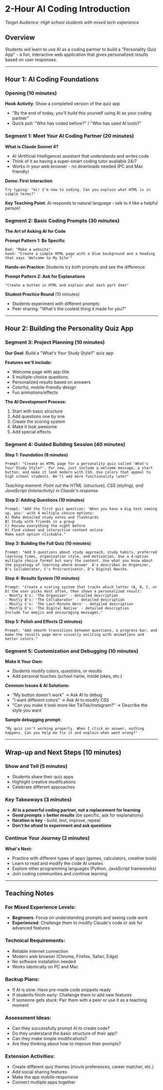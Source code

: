 # 2-Hour AI Coding Introduction
*Target Audience: High school students with mixed tech experience*

## Overview
Students will learn to use AI as a coding partner to build a "Personality Quiz App" - a fun, interactive web application that gives personalized results based on user responses.

---

## Hour 1: AI Coding Foundations

### Opening (10 minutes)
**Hook Activity**: Show a completed version of the quiz app
- "By the end of today, you'll build this yourself using AI as your coding partner"
- Quick poll: "Who has coded before?" / "Who has used AI tools?"

### Segment 1: Meet Your AI Coding Partner (20 minutes)

**What is Claude Sonnet 4?**
- AI (Artificial Intelligence) assistant that understands and writes code
- Think of it as having a super-smart coding tutor available 24/7
- Works in your web browser - no downloads needed (PC and Mac friendly)



**Demo: First Interaction**
```
Try typing: "Hi! I'm new to coding. Can you explain what HTML is in simple terms?"
```

**Key Teaching Point**: AI responds to natural language - talk to it like a helpful person!

### Segment 2: Basic Coding Prompts (30 minutes)

**The Art of Asking AI for Code**

**Prompt Pattern 1: Be Specific**
```
Bad: "Make a website"
Good: "Create a simple HTML page with a blue background and a heading that says 'Welcome to My Site'"
```

**Hands-on Practice**: Students try both prompts and see the difference

**Prompt Pattern 2: Ask for Explanations**
```
"Create a button in HTML and explain what each part does"
```


**Student Practice Round** (10 minutes)
- Students experiment with different prompts
- Peer sharing: "What's the coolest thing it made for you?"

---

## Hour 2: Building the Personality Quiz App

### Segment 3: Project Planning (10 minutes)

**Our Goal**: Build a "What's Your Study Style?" quiz app

**Features we'll include:**
- Welcome page with app title
- 5 multiple-choice questions
- Personalized results based on answers
- Colorful, mobile-friendly design
- Fun animations/effects

**The AI Development Process:**
1. Start with basic structure
2. Add questions one by one
3. Create the scoring system
4. Make it look awesome
5. Add special effects

### Segment 4: Guided Building Session (40 minutes)

**Step 1: Foundation (8 minutes)**
```
Prompt: "Create an HTML page for a personality quiz called 'What's Your Study Style?'. For now, just include a welcome message, a start button, and make it look modern with CSS. Use colors that appeal to high school students. We'll add more functionality later"
```

*Teaching moment: Point out the HTML (structure), CSS (styling), and JavaScript (interactivity) in Claude's response*

**Step 2: Adding Questions (10 minutes)**
```
Prompt: "Add the first quiz question: 'When you have a big test coming up, you:' with 4 multiple choice options:
A) Make detailed study notes and flashcards
B) Study with friends in a group
C) Review everything the night before
D) Find videos and interactive content online
Make each option clickable."
```

**Step 3: Building the Full Quiz (10 minutes)**
```
Prompt: "Add 5 questions about study approach, study habits, preferred learning times, organization style, and motivation. Use a 4-option multiple choice format but vary the content. Use what you know about the psycology of learning where answer  A's describes an Organizer, B's Collaborator, C's Procrastinator, D's Digital Navite. 
```

**Step 4: Results System (10 minutes)**
```
Prompt: "Create a scoring system that tracks which letter (A, B, C, or D) the user picks most often, then shows a personalized result:
- Mostly A's: 'The Organizer' - detailed description
- Mostly B's: 'The Collaborator' - detailed description  
- Mostly C's: 'The Last-Minute Hero' - detailed description
- Mostly D's: 'The Digital Native' - detailed description
Include fun emojis and encouraging messages."
```

**Step 5: Polish and Effects (2 minutes)**
```
Prompt: "Add smooth transitions between questions, a progress bar, and make the results page more visually exciting with animations and better colors."
```

### Segment 5: Customization and Debugging (10 minutes)

**Make It Your Own:**
- Students modify colors, questions, or results
- Add personal touches (school name, inside jokes, etc.)

**Common Issues & AI Solutions:**
- "My button doesn't work" → Ask AI to debug
- "I want different colors" → Ask AI to modify CSS
- "Can you make it look more like TikTok/Instagram?" → Describe the style you want

**Sample debugging prompt:**
```
"My quiz isn't working properly. When I click an answer, nothing happens. Can you help me fix it and explain what went wrong?"
```

---

## Wrap-up and Next Steps (10 minutes)

### Show and Tell (5 minutes)
- Students share their quiz apps
- Highlight creative modifications
- Celebrate different approaches

### Key Takeaways (3 minutes)
- **AI is a powerful coding partner, not a replacement for learning**
- **Good prompts = better results** (be specific, ask for explanations)
- **Iteration is key** - build, test, improve, repeat
- **Don't be afraid to experiment and ask questions**

### Continue Your Journey (2 minutes)
**What's Next:**
- Practice with different types of apps (games, calculators, creative tools)
- Learn to read and modify the code AI creates
- Explore other programming languages (Python, JavaScript frameworks)
- Join coding communities and continue learning

---

## Teaching Notes

### For Mixed Experience Levels:
- **Beginners**: Focus on understanding prompts and seeing code work
- **Experienced**: Challenge them to modify Claude's code or ask for advanced features

### Technical Requirements:
- Reliable internet connection
- Modern web browser (Chrome, Firefox, Safari, Edge)
- No software installation needed
- Works identically on PC and Mac

### Backup Plans:
- If AI is slow: Have pre-made code snippets ready
- If students finish early: Challenge them to add new features
- If someone gets stuck: Pair them with a peer or use it as a teaching moment

### Assessment Ideas:
- Can they successfully prompt AI to create code?
- Do they understand the basic structure of their app?
- Can they make simple modifications?
- Are they thinking about how to improve their prompts?

### Extension Activities:
- Create different quiz themes (movie preferences, career matcher, etc.)
- Add social sharing features
- Make the app mobile-responsive
- Connect multiple apps together